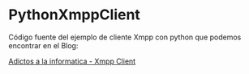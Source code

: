 # PythonXmppClient
Código fuente del ejemplo de cliente Xmpp con python que podemos encontrar en el Blog:

[Adictos a la informatica - Xmpp Client](http://www.adictosalainformatica.com/blog/?p=248)

